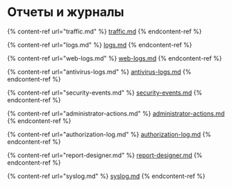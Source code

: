 # Отчеты и журналы

{% content-ref url="traffic.md" %}
[traffic.md](traffic.md)
{% endcontent-ref %}

{% content-ref url="logs.md" %}
[logs.md](logs.md)
{% endcontent-ref %}

{% content-ref url="web-logs.md" %}
[web-logs.md](web-logs.md)
{% endcontent-ref %}

{% content-ref url="antivirus-logs.md" %}
[antivirus-logs.md](antivirus-logs.md)
{% endcontent-ref %}

{% content-ref url="security-events.md" %}
[security-events.md](security-events.md)
{% endcontent-ref %}

{% content-ref url="administrator-actions.md" %}
[administrator-actions.md](administrator-actions.md)
{% endcontent-ref %}

{% content-ref url="authorization-log.md" %}
[authorization-log.md](authorization-log.md)
{% endcontent-ref %}

{% content-ref url="report-designer.md" %}
[report-designer.md](report-designer.md)
{% endcontent-ref %}

{% content-ref url="syslog.md" %}
[syslog.md](syslog.md)
{% endcontent-ref %}